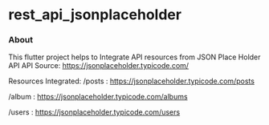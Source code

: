 # rest_api_jsonplaceholder

### About
This flutter project helps to Integrate API resources from JSON Place Holder API
API Source: https://jsonplaceholder.typicode.com/

Resources Integrated:
/posts  :  https://jsonplaceholder.typicode.com/posts

/album  :  https://jsonplaceholder.typicode.com/albums

/users  : https://jsonplaceholder.typicode.com/users



